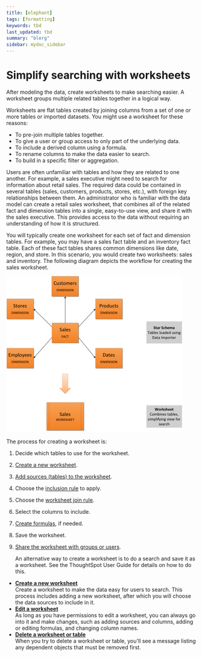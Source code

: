 ```yaml
---
title: [elephant]
tags: [formatting]
keywords: tbd
last_updated: tbd
summary: "blerg"
sidebar: mydoc_sidebar
---
```

# Simplify searching with worksheets

After modeling the data, create worksheets to make searching easier. A worksheet groups multiple related tables together in a logical way.

Worksheets are flat tables created by joining columns from a set of one or more tables or imported datasets. You might use a worksheet for these reasons:

-   To pre-join multiple tables together.
-   To give a user or group access to only part of the underlying data.
-   To include a derived column using a formula.
-   To rename columns to make the data easier to search.
-   To build in a specific filter or aggregation.

Users are often unfamiliar with tables and how they are related to one another. For example, a sales executive might need to search for information about retail sales. The required data could be contained in several tables \(sales, customers, products, stores, etc.\), with foreign key relationships between them. An administrator who is familiar with the data model can create a retail sales worksheet, that combines all of the related fact and dimension tables into a single, easy-to-use view, and share it with the sales executive. This provides access to the data without requiring an understanding of how it is structured.

You will typically create one worksheet for each set of fact and dimension tables. For example, you may have a sales fact table and an inventory fact table. Each of these fact tables shares common dimensions like date, region, and store. In this scenario, you would create two worksheets: sales and inventory. The following diagram depicts the workflow for creating the sales worksheet.

![](../../images/workflow_create_worksheet.png)

The process for creating a worksheet is:

1.  Decide which tables to use for the worksheet.
2.  [Create a new worksheet](worksheet_create.html#).
3.  [Add sources \(tables\) to the worksheet](worksheet_add_tables.html#).
4.  Choose the [inclusion rule](about_inclusion_rule.html#) to apply.
5.  Choose the [worksheet join rule](progressive_joins.html#).
6.  Select the columns to include.
7.  [Create formulas](create_formula.html#), if needed.
8.  Save the worksheet.
9.  [Share the worksheet with groups or users](../data_security/share_worksheets.html#).

    An alternative way to create a worksheet is to do a search and save it as a worksheet. See the ThoughtSpot User Guide for details on how to do this.


-   **[Create a new worksheet](../../admin/worksheets/worksheet_create.html)**  
Create a worksheet to make the data easy for users to search. This process includes adding a new worksheet, after which you will choose the data sources to include in it.
-   **[Edit a worksheet](../../admin/worksheets/edit_worksheet.html)**  
As long as you have permissions to edit a worksheet, you can always go into it and make changes, such as adding sources and columns, adding or editing formulas, and changing column names.
-   **[Delete a worksheet or table](../../admin/worksheets/delete_worksheet.html)**  
When you try to delete a worksheet or table, you'll see a message listing any dependent objects that must be removed first.

